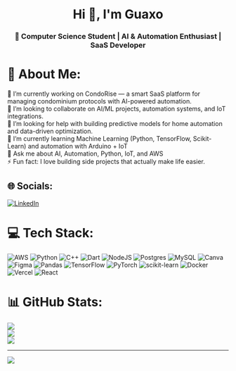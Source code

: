 <h1 align="center">Hi 👋, I'm Guaxo</h1>
<h3 align="center">🚀 Computer Science Student | AI & Automation Enthusiast | SaaS Developer</h3>

# 💫 About Me:
🔭 I’m currently working on CondoRise — a smart SaaS platform for managing condominium protocols with AI-powered automation.<br>👯 I’m looking to collaborate on AI/ML projects, automation systems, and IoT integrations.<br>🤝 I’m looking for help with building predictive models for home automation and data-driven optimization.<br>🌱 I’m currently learning Machine Learning (Python, TensorFlow, Scikit-Learn) and automation with Arduino + IoT<br>💬 Ask me about AI, Automation, Python, IoT, and AWS<br>⚡ Fun fact: I love building side projects that actually make life easier.


## 🌐 Socials:
[![LinkedIn](https://img.shields.io/badge/LinkedIn-%230077B5.svg?logo=linkedin&logoColor=white)](https://linkedin.com/in/vinicios-c-2311b8301) 

# 💻 Tech Stack:
![AWS](https://img.shields.io/badge/AWS-%23FF9900.svg?style=for-the-badge&logo=amazon-aws&logoColor=white) ![Python](https://img.shields.io/badge/python-3670A0?style=for-the-badge&logo=python&logoColor=ffdd54) ![C++](https://img.shields.io/badge/c++-%2300599C.svg?style=for-the-badge&logo=c%2B%2B&logoColor=white) ![Dart](https://img.shields.io/badge/dart-%230175C2.svg?style=for-the-badge&logo=dart&logoColor=white) ![NodeJS](https://img.shields.io/badge/node.js-6DA55F?style=for-the-badge&logo=node.js&logoColor=white) ![Postgres](https://img.shields.io/badge/postgres-%23316192.svg?style=for-the-badge&logo=postgresql&logoColor=white) ![MySQL](https://img.shields.io/badge/mysql-4479A1.svg?style=for-the-badge&logo=mysql&logoColor=white) ![Canva](https://img.shields.io/badge/Canva-%2300C4CC.svg?style=for-the-badge&logo=Canva&logoColor=white) ![Figma](https://img.shields.io/badge/figma-%23F24E1E.svg?style=for-the-badge&logo=figma&logoColor=white) ![Pandas](https://img.shields.io/badge/pandas-%23150458.svg?style=for-the-badge&logo=pandas&logoColor=white) ![TensorFlow](https://img.shields.io/badge/TensorFlow-%23FF6F00.svg?style=for-the-badge&logo=TensorFlow&logoColor=white) ![PyTorch](https://img.shields.io/badge/PyTorch-%23EE4C2C.svg?style=for-the-badge&logo=PyTorch&logoColor=white) ![scikit-learn](https://img.shields.io/badge/scikit--learn-%23F7931E.svg?style=for-the-badge&logo=scikit-learn&logoColor=white) ![Docker](https://img.shields.io/badge/docker-%230db7ed.svg?style=for-the-badge&logo=docker&logoColor=white) ![Vercel](https://img.shields.io/badge/vercel-%23000000.svg?style=for-the-badge&logo=vercel&logoColor=white) ![React](https://img.shields.io/badge/react-%2320232a.svg?style=for-the-badge&logo=react&logoColor=%2361DAFB)
# 📊 GitHub Stats:
![](https://github-readme-stats.vercel.app/api?username=guaxotech&theme=dark&hide_border=false&include_all_commits=false&count_private=false)<br/>
![](https://nirzak-streak-stats.vercel.app/?user=guaxotech&theme=dark&hide_border=false)<br/>
![](https://github-readme-stats.vercel.app/api/top-langs/?username=guaxotech&theme=dark&hide_border=false&include_all_commits=false&count_private=false&layout=compact)

---
[![](https://visitcount.itsvg.in/api?id=guaxotech&icon=0&color=0)](https://visitcount.itsvg.in)

<!-- Proudly created with GPRM ( https://gprm.itsvg.in ) -->

